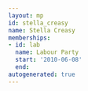 ```yaml
---
layout: mp
id: stella_creasy
name: Stella Creasy
memberships:
- id: lab
  name: Labour Party
  start: '2010-06-08'
  end: 
autogenerated: true
---
```

